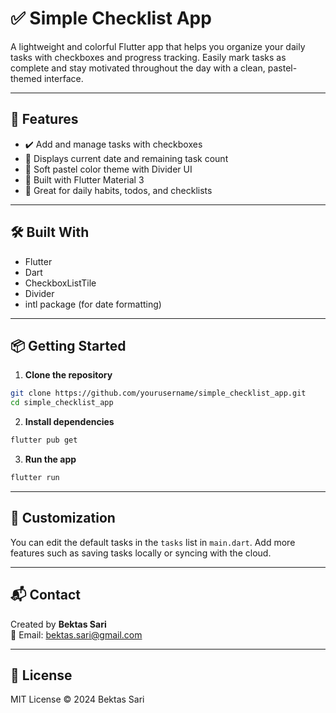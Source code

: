 # ✅ Simple Checklist App

A lightweight and colorful Flutter app that helps you organize your daily tasks with checkboxes and progress tracking. 
Easily mark tasks as complete and stay motivated throughout the day with a clean, pastel-themed interface.

---

## 🚀 Features

- ✔️ Add and manage tasks with checkboxes  
- 📅 Displays current date and remaining task count  
- 🎨 Soft pastel color theme with Divider UI  
- 📲 Built with Flutter Material 3  
- 🧠 Great for daily habits, todos, and checklists

---

## 🛠 Built With

- Flutter  
- Dart  
- CheckboxListTile  
- Divider  
- intl package (for date formatting)

---

## 📦 Getting Started

1. **Clone the repository**

```bash
git clone https://github.com/yourusername/simple_checklist_app.git
cd simple_checklist_app
```

2. **Install dependencies**

```bash
flutter pub get
```

3. **Run the app**

```bash
flutter run
```

---

## 🧰 Customization

You can edit the default tasks in the `tasks` list in `main.dart`. Add more features such as saving tasks locally or syncing with the cloud.

---

## 📬 Contact

Created by **Bektas Sari**  
📧 Email: [bektas.sari@gmail.com](mailto:bektas.sari@gmail.com)

---

## 📄 License

MIT License © 2024 Bektas Sari



